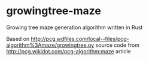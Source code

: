 # growingtree-maze
Growing tree maze generation algorithm written in Rust

Based on http://pcg.wdfiles.com/local--files/pcg-algorithm%3Amaze/growingtree.py source code from http://pcg.wikidot.com/pcg-algorithm:maze article
